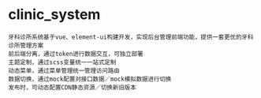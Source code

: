 # clinic_system
    牙科诊所系统基于vue、element-ui构建开发，实现后台管理前端功能，提供一套更优的牙科诊所管理方案
    前后端分离，通过token进行数据交互，可独立部署
    主题定制，通过scss变量统一一站式定制
    动态菜单，通过菜单管理统一管理访问路由
    数据切换，通过mock配置对接口数据／mock模拟数据进行切换
    发布时，可动态配置CDN静态资源／切换新旧版本

